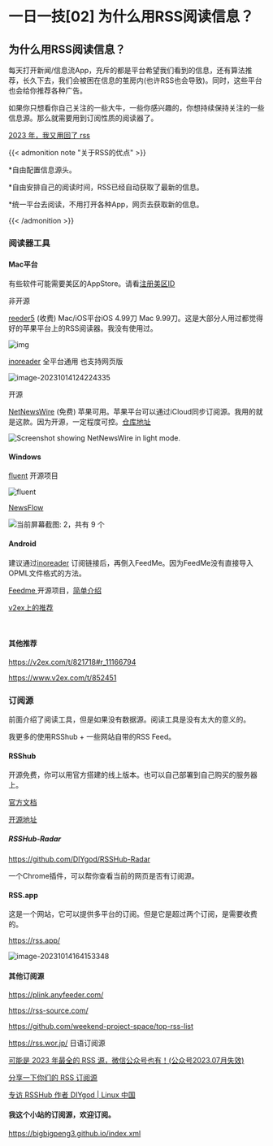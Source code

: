 # 一日一技[02] 为什么用RSS阅读信息？


## 为什么用RSS阅读信息？



每天打开新闻/信息流App，充斥的都是平台希望我们看到的信息，还有算法推荐，长久下去，我们会被困在信息的茧房内(也许RSS也会导致)。同时，这些平台也会给你推荐各种广告。

如果你只想看你自己关注的一些大牛，一些你感兴趣的，你想持续保持关注的一些信息源。那么就需要用到订阅性质的阅读器了。

[2023 年，我又用回了 rss](https://www.v2ex.com/t/980817#reply45)

{{< admonition note "关于RSS的优点" >}}

*自由配置信息源头。

*自由安排自己的阅读时间，RSS已经自动获取了最新的信息。

*统一平台去阅读，不用打开各种App，网页去获取新的信息。

{{< /admonition >}}



### 阅读器工具



#### Mac平台

有些软件可能需要美区的AppStore。请看[注册美区ID](https://zhuanlan.zhihu.com/p/367821925?dt_dapp=1)

非开源

[reeder5](https://reederapp.com/) (收费) Mac/iOS平台iOS 4.99刀 Mac 9.99刀。这是大部分人用过都觉得好的苹果平台上的RSS阅读器。我没有使用过。

![img](https://raw.githubusercontent.com/bigbigpeng3/blogimage/main/blogs/v2-2b50a3b3d8c95bb2593f7f206a067f39_1440w.webp "reeder 图片来源[GotBook](https://zhuanlan.zhihu.com/p/394969711)")



[inoreader](https://www.inoreader.com/) 全平台通用 也支持网页版

![image-20231014124224335](https://raw.githubusercontent.com/bigbigpeng3/blogimage/main/blogs/image-20231014124224335.png "inoreader")

开源

[NetNewsWire](https://netnewswire.com/) (免费) 苹果可用。苹果平台可以通过iCloud同步订阅源。我用的就是这款。因为开源，一定程度可控。[仓库地址](https://github.com/Ranchero-Software/NetNewsWire)



![Screenshot showing NetNewsWire in light mode.](https://raw.githubusercontent.com/bigbigpeng3/blogimage/main/blogs/NNW5Light-Thumb.png "NetNewsWire")



#### Windows

[fluent](https://github.com/yang991178/fluent-reader) 开源项目

![fluent](https://github.com/yang991178/fluent-reader/raw/master/docs/imgs/screenshot.jpg "fluent")



[NewsFlow](https://apps.microsoft.com/detail/newsflow/9NBLGGH58S5R?hl=zh-cn&gl=HK) 

![当前屏幕截图: 2，共有 9 个](https://raw.githubusercontent.com/bigbigpeng3/blogimage/main/blogs/apps.14481.13510798886917850.4c1b9675-6129-4263-b7bd-a3654a93be97.jpeg "NewsFlow")

#### Android

建议通过[inoreader](https://www.inoreader.com/) 订阅链接后，再倒入FeedMe。因为FeedMe没有直接导入OPML文件格式的方法。

[Feedme ](https://github.com/seazon/FeedMe)开源项目，[简单介绍](https://www.appinn.com/feedme-for-android/) 

[v2ex上的推荐](https://www.v2ex.com/t/806410)

<br/>

#### 其他推荐

https://v2ex.com/t/821718#r_11166794

https://www.v2ex.com/t/852451

### 订阅源

前面介绍了阅读工具，但是如果没有数据源。阅读工具是没有太大的意义的。

我更多的使用RSShub + 一些网站自带的RSS Feed。

#### RSShub

开源免费，你可以用官方搭建的线上版本。也可以自己部署到自己购买的服务器上。

[官方文档](https://docs.rsshub.app/zh/)

[开源地址](https://github.com/DIYgod/RSSHub)

##### RSSHub-Radar

https://github.com/DIYgod/RSSHub-Radar

一个Chrome插件，可以帮你查看当前的网页是否有订阅源。

#### RSS.app

这是一个网站，它可以提供多平台的订阅。但是它是超过两个订阅，是需要收费的。

https://rss.app/

![image-20231014164153348](https://raw.githubusercontent.com/bigbigpeng3/blogimage/main/blogs/image-20231014164153348.png "rss.app")



#### 其他订阅源

https://plink.anyfeeder.com/

https://rss-source.com/

https://github.com/weekend-project-space/top-rss-list

https://rss.wor.jp/ 日语订阅源

[可能是 2023 年最全的 RSS 源，微信公众号也有！(公众号2023.07月失效)](https://www.runningcheese.com/rss-subscriptions)

[分享一下你们的 RSS 订阅源](https://www.v2ex.com/t/878233)

[专访 RSSHub 作者 DIYgod | Linux 中国](https://sspai.com/post/58465)

#### 我这个小站的订阅源，欢迎订阅。

https://bigbigpeng3.github.io/index.xml




